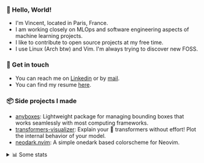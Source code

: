 ### 👋 Hello, World!

- I'm Vincent, located in Paris, France.
- I am working closely on MLOps and software engineering aspects of machine learning projects.
- I like to contribute to open source projects at my free time.
- I use Linux (Arch btw) and Vim. I'm always trying to discover new FOSS.

### 🔗 Get in touch

- You can reach me on [Linkedin](https://www.linkedin.com/in/vincent-duchauffour-3a9641155/) or by [mail](mailto:vincent.duchauffour@proton.me).
- You can find my resume [here](https://raw.githubusercontent.com/VDuchauffour/resume/main/resume.pdf).

### 📦 Side projects I made

- [anyboxes](https://github.com/VDuchauffour/anyboxes): Lightweight package for managing bounding boxes that works seamlessly with most computing frameworks.
- [transformers-visualizer](https://github.com/VDuchauffour/transformers-visualizer): Explain your 🤗 transformers without effort! Plot the internal behavior of your model. 
- [neodark.nvim](https://github.com/VDuchauffour/neodark.nvim): A simple onedark based colorscheme for Neovim.

<details><summary>📊 Some stats</summary>  
  
<p align="center">
  <img alt="VDuchauffour's github stats" src="https://github-readme-stats.vercel.app/api?username=VDuchauffour&include_all_commits=true&show_icons=true&theme=react"/>
  <br />
  <img alt="VDuchauffour's streak stats" src="https://streak-stats.demolab.com?user=VDuchauffour&theme=react"/>
  <br />
  <img alt="VDuchauffour's language stats" src="https://github-readme-stats.vercel.app/api/top-langs/?username=VDuchauffour&count_private=true&include_all_commits=true&show_icons=true&layout=compact&theme=react"/>
  <!--   <br />
  <img alt="VDuchauffour's Wakatime stats" src="https://github-readme-stats.vercel.app/api/wakatime?username=VDuchauffour&theme=react"/> -->
</p>

#### 🧭 Wakatime stats
<!--START_SECTION:waka-->
![Code Time](http://img.shields.io/badge/Code%20Time-1%2C102%20hrs%203%20mins-blue)

![Lines of code](https://img.shields.io/badge/From%20Hello%20World%20I%27ve%20Written-2.0%20million%20lines%20of%20code-blue)

**🐱 My GitHub Data** 

> 📦 981.6 kB Used in GitHub's Storage 
 > 
> 🏆 1,712 Contributions in the Year 2023
 > 
> 🚫 Not Opted to Hire
 > 
> 📜 9 Public Repositories 
 > 
> 🔑 2 Private Repositories 
 > 
**I'm a Night 🦉** 

```text
🌞 Morning                47 commits          █░░░░░░░░░░░░░░░░░░░░░░░░   04.18 % 
🌆 Daytime                323 commits         ███████░░░░░░░░░░░░░░░░░░   28.74 % 
🌃 Evening                386 commits         █████████░░░░░░░░░░░░░░░░   34.34 % 
🌙 Night                  368 commits         ████████░░░░░░░░░░░░░░░░░   32.74 % 
```
📅 **I'm Most Productive on Sunday** 

```text
Monday                   181 commits         ████░░░░░░░░░░░░░░░░░░░░░   16.10 % 
Tuesday                  63 commits          █░░░░░░░░░░░░░░░░░░░░░░░░   05.60 % 
Wednesday                226 commits         █████░░░░░░░░░░░░░░░░░░░░   20.11 % 
Thursday                 169 commits         ████░░░░░░░░░░░░░░░░░░░░░   15.04 % 
Friday                   119 commits         ███░░░░░░░░░░░░░░░░░░░░░░   10.59 % 
Saturday                 49 commits          █░░░░░░░░░░░░░░░░░░░░░░░░   04.36 % 
Sunday                   317 commits         ███████░░░░░░░░░░░░░░░░░░   28.20 % 
```


📊 **This Week I Spent My Time On** 

```text
💬 Programming Languages: 
Python                   41 hrs 53 mins      ████████████████████████░   94.56 % 
ActionScript 3           36 mins             ░░░░░░░░░░░░░░░░░░░░░░░░░   01.38 % 
Ezhil                    17 mins             ░░░░░░░░░░░░░░░░░░░░░░░░░   00.66 % 
TOML                     17 mins             ░░░░░░░░░░░░░░░░░░░░░░░░░   00.65 % 
INI                      12 mins             ░░░░░░░░░░░░░░░░░░░░░░░░░   00.47 % 
```


 Last Updated on 16/10/2023 00:35:46 UTC
<!--END_SECTION:waka-->
</details>
